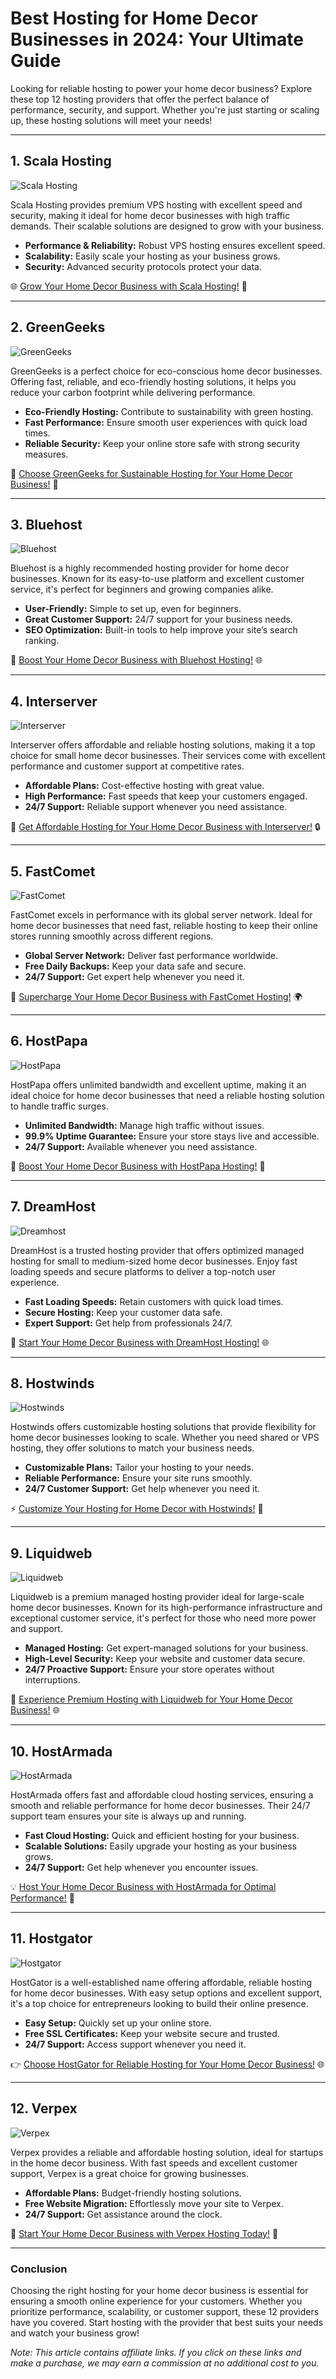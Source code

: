 # Best Hosting for Home Decor Businesses in 2024: Your Ultimate Guide

Looking for reliable hosting to power your home decor business? Explore these top 12 hosting providers that offer the perfect balance of performance, security, and support. Whether you're just starting or scaling up, these hosting solutions will meet your needs!

---

## 1. Scala Hosting

![Scala Hosting](https://i.imgur.com/uJ5JIK3.png "Scala Web Hosting")

Scala Hosting provides premium VPS hosting with excellent speed and security, making it ideal for home decor businesses with high traffic demands. Their scalable solutions are designed to grow with your business.

- **Performance & Reliability:** Robust VPS hosting ensures excellent speed.
- **Scalability:** Easily scale your hosting as your business grows.
- **Security:** Advanced security protocols protect your data.

🌐 [Grow Your Home Decor Business with Scala Hosting!](https://snipitx.com/scala-jy) 🚀

---

## 2. GreenGeeks

![GreenGeeks](https://i.imgur.com/eEwuntu.jpg "GreenGeeks Hosting")

GreenGeeks is a perfect choice for eco-conscious home decor businesses. Offering fast, reliable, and eco-friendly hosting solutions, it helps you reduce your carbon footprint while delivering performance.

- **Eco-Friendly Hosting:** Contribute to sustainability with green hosting.
- **Fast Performance:** Ensure smooth user experiences with quick load times.
- **Reliable Security:** Keep your online store safe with strong security measures.

🌿 [Choose GreenGeeks for Sustainable Hosting for Your Home Decor Business!](https://snipitx.com/greengeeks-jy) 🌱

---

## 3. Bluehost

![Bluehost](https://i.imgur.com/PasFF9E.jpeg "Bluehost Hosting")

Bluehost is a highly recommended hosting provider for home decor businesses. Known for its easy-to-use platform and excellent customer service, it's perfect for beginners and growing companies alike.

- **User-Friendly:** Simple to set up, even for beginners.
- **Great Customer Support:** 24/7 support for your business needs.
- **SEO Optimization:** Built-in tools to help improve your site’s search ranking.

🚀 [Boost Your Home Decor Business with Bluehost Hosting!](https://snipitx.com/bluehost-jy) 🌐

---

## 4. Interserver

![Interserver](https://i.imgur.com/OM5dOEW.jpeg "Interserver Hosting")

Interserver offers affordable and reliable hosting solutions, making it a top choice for small home decor businesses. Their services come with excellent performance and customer support at competitive rates.

- **Affordable Plans:** Cost-effective hosting with great value.
- **High Performance:** Fast speeds that keep your customers engaged.
- **24/7 Support:** Reliable support whenever you need assistance.

💸 [Get Affordable Hosting for Your Home Decor Business with Interserver!](https://snipitx.com/interserver-jy) 🔒

---

## 5. FastComet

![FastComet](https://i.imgur.com/7qgXuWp.png "FastComet Hosting")

FastComet excels in performance with its global server network. Ideal for home decor businesses that need fast, reliable hosting to keep their online stores running smoothly across different regions.

- **Global Server Network:** Deliver fast performance worldwide.
- **Free Daily Backups:** Keep your data safe and secure.
- **24/7 Support:** Get expert help whenever you need it.

🚀 [Supercharge Your Home Decor Business with FastComet Hosting!](https://snipitx.com/fastcomet-jy) 🌍

---

## 6. HostPapa

![HostPapa](https://i.imgur.com/ouDTkvl.jpeg "HostPapa Hosting")

HostPapa offers unlimited bandwidth and excellent uptime, making it an ideal choice for home decor businesses that need a reliable hosting solution to handle traffic surges.

- **Unlimited Bandwidth:** Manage high traffic without issues.
- **99.9% Uptime Guarantee:** Ensure your store stays live and accessible.
- **24/7 Support:** Available whenever you need assistance.

🌟 [Boost Your Home Decor Business with HostPapa Hosting!](https://snipitx.com/hostpapa-jy) 🚀

---

## 7. DreamHost

![Dreamhost](https://i.imgur.com/rXIg8ip.jpeg "Dreamhost Hosting")

DreamHost is a trusted hosting provider that offers optimized managed hosting for small to medium-sized home decor businesses. Enjoy fast loading speeds and secure platforms to deliver a top-notch user experience.

- **Fast Loading Speeds:** Retain customers with quick load times.
- **Secure Hosting:** Keep your customer data safe.
- **Expert Support:** Get help from professionals 24/7.

🚀 [Start Your Home Decor Business with DreamHost Hosting!](https://snipitx.com/dreamhost-jy) 🌐

---

## 8. Hostwinds

![Hostwinds](https://i.imgur.com/53aSNXx.jpeg "Hostwinds Hosting")

Hostwinds offers customizable hosting solutions that provide flexibility for home decor businesses looking to scale. Whether you need shared or VPS hosting, they offer solutions to match your business needs.

- **Customizable Plans:** Tailor your hosting to your needs.
- **Reliable Performance:** Ensure your site runs smoothly.
- **24/7 Customer Support:** Get help whenever you need it.

⚡ [Customize Your Hosting for Home Decor with Hostwinds!](https://snipitx.com/hostwinds-jy) 💼

---

## 9. Liquidweb

![Liquidweb](https://i.imgur.com/4IvT9SC.jpeg "Liquidweb Hosting")

Liquidweb is a premium managed hosting provider ideal for large-scale home decor businesses. Known for its high-performance infrastructure and exceptional customer service, it's perfect for those who need more power and support.

- **Managed Hosting:** Get expert-managed solutions for your business.
- **High-Level Security:** Keep your website and customer data secure.
- **24/7 Proactive Support:** Ensure your store operates without interruptions.

🚀 [Experience Premium Hosting with Liquidweb for Your Home Decor Business!](https://snipitx.com/liquidweb-jy) 🌐

---

## 10. HostArmada

![HostArmada](https://i.imgur.com/KFbdf3o.jpeg "HostArmada Hosting")

HostArmada offers fast and affordable cloud hosting services, ensuring a smooth and reliable performance for home decor businesses. Their 24/7 support team ensures your site is always up and running.

- **Fast Cloud Hosting:** Quick and efficient hosting for your business.
- **Scalable Solutions:** Easily upgrade your hosting as your business grows.
- **24/7 Support:** Get help whenever you encounter issues.

💡 [Host Your Home Decor Business with HostArmada for Optimal Performance!](https://snipitx.com/hostarmada-jy) 🚀

---

## 11. Hostgator

![Hostgator](https://i.imgur.com/BcVkH57.jpeg "Hostgator Hosting")

HostGator is a well-established name offering affordable, reliable hosting for home decor businesses. With easy setup options and excellent support, it's a top choice for entrepreneurs looking to build their online presence.

- **Easy Setup:** Quickly set up your online store.
- **Free SSL Certificates:** Keep your website secure and trusted.
- **24/7 Support:** Access support whenever you need it.

👉 [Choose HostGator for Reliable Hosting for Your Home Decor Business!](https://snipitx.com/hostgator-jy) 🌐

---

## 12. Verpex

![Verpex](https://i.imgur.com/6x5LhiS.jpeg "Verpex Hosting")

Verpex provides a reliable and affordable hosting solution, ideal for startups in the home decor business. With fast speeds and excellent customer support, Verpex is a great choice for growing businesses.

- **Affordable Plans:** Budget-friendly hosting solutions.
- **Free Website Migration:** Effortlessly move your site to Verpex.
- **24/7 Support:** Get assistance around the clock.

🚀 [Start Your Home Decor Business with Verpex Hosting Today!](https://snipitx.com/verpex-jy) 💼

---

### Conclusion

Choosing the right hosting for your home decor business is essential for ensuring a smooth online experience for your customers. Whether you prioritize performance, scalability, or customer support, these 12 providers have you covered. Start hosting with the provider that best suits your needs and watch your business grow!

*Note: This article contains affiliate links. If you click on these links and make a purchase, we may earn a commission at no additional cost to you.*
